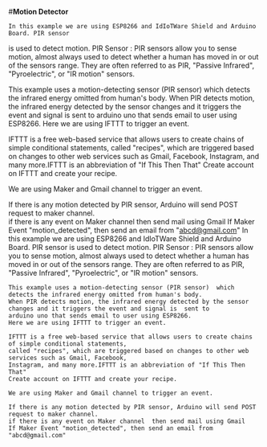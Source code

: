 #**Motion Detector**
    
    In this example we are using ESP8266 and IdIoTWare Shield and Arduino Board. PIR sensor
is used to detect motion.
PIR Sensor :
  PIR sensors allow you to sense motion, almost always used to detect whether a human has moved in or out of the sensors range.
  They are often referred to as PIR, "Passive Infrared", "Pyroelectric", or "IR motion" sensors.

This example uses a motion-detecting sensor (PIR sensor)  which detects the infrared energy omitted from human's body. 
When PIR detects motion, the infrared energy detected by the sensor changes and it triggers the event and signal is  sent to 
arduino uno that sends email to user using ESP8266.
Here we are using IFTTT to trigger an event.

IFTTT is a free web-based service that allows users to create chains of simple conditional statements,
called "recipes", which are triggered based on changes to other web services such as Gmail, Facebook,
Instagram, and many more.IFTTT is an abbreviation of "If This Then That"
Create account on IFTTT and create your recipe.

We are using Maker and Gmail channel to trigger an event.

If there is any motion detected by PIR sensor, Arduino will send POST request to maker channel.  
if there is any event on Maker channel  then send mail using Gmail
If Maker Event "motion_detected", then send an email from "abcd@gmail.com" In this example we are using ESP8266 and IdIoTWare Shield and Arduino Board. PIR sensor
    is used to detect motion.
    PIR Sensor :
      PIR sensors allow you to sense motion, almost always used to detect whether a human has moved in or out of the sensors range.
      They are often referred to as PIR, "Passive Infrared", "Pyroelectric", or "IR motion" sensors.
    
    This example uses a motion-detecting sensor (PIR sensor)  which detects the infrared energy omitted from human's body. 
    When PIR detects motion, the infrared energy detected by the sensor changes and it triggers the event and signal is  sent to 
    arduino uno that sends email to user using ESP8266.
    Here we are using IFTTT to trigger an event.
    
    IFTTT is a free web-based service that allows users to create chains of simple conditional statements,
    called "recipes", which are triggered based on changes to other web services such as Gmail, Facebook,
    Instagram, and many more.IFTTT is an abbreviation of "If This Then That"
    Create account on IFTTT and create your recipe.
    
    We are using Maker and Gmail channel to trigger an event.
    
    If there is any motion detected by PIR sensor, Arduino will send POST request to maker channel.  
    if there is any event on Maker channel  then send mail using Gmail
    If Maker Event "motion_detected", then send an email from "abcd@gmail.com" 
